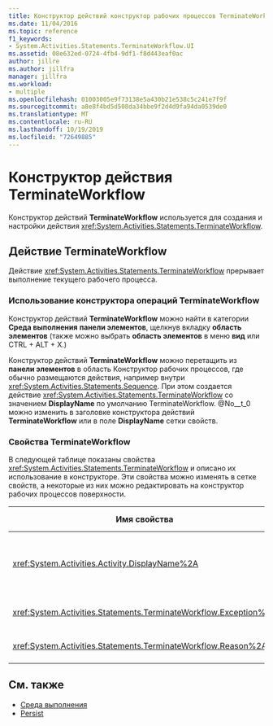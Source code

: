 ```yaml
---
title: Конструктор действий конструктор рабочих процессов TerminateWorkflow
ms.date: 11/04/2016
ms.topic: reference
f1_keywords:
- System.Activities.Statements.TerminateWorkflow.UI
ms.assetid: 08e632ed-0724-4fb4-9df1-f8d443eaf0ac
author: jillre
ms.author: jillfra
manager: jillfra
ms.workload:
- multiple
ms.openlocfilehash: 01003005e9f73138e5a430b21e538c5c241e7f9f
ms.sourcegitcommit: a8e8f4bd5d508da34bbe9f2d4d9fa94da0539de0
ms.translationtype: MT
ms.contentlocale: ru-RU
ms.lasthandoff: 10/19/2019
ms.locfileid: "72649885"
---
```

# <a name="terminateworkflow-activity-designer"></a>Конструктор действия TerminateWorkflow

Конструктор действий **TerminateWorkflow** используется для создания и настройки действия <xref:System.Activities.Statements.TerminateWorkflow>.

## <a name="the-terminateworkflow-activity"></a>Действие TerminateWorkflow

Действие <xref:System.Activities.Statements.TerminateWorkflow> прерывает выполнение текущего рабочего процесса.

### <a name="using-the-terminateworkflow-activity-designer"></a>Использование конструктора операций TerminateWorkflow

Конструктор действий **TerminateWorkflow** можно найти в категории **Среда выполнения** **панели элементов**, щелкнув вкладку **область элементов** (также можно выбрать **область элементов** в меню **вид** или CTRL + ALT + X.)

Конструктор действий **TerminateWorkflow** можно перетащить из **панели элементов** в область Конструктор рабочих процессов, где обычно размещаются действия, например внутри <xref:System.Activities.Statements.Sequence>. При этом создается действие <xref:System.Activities.Statements.TerminateWorkflow> со значением **DisplayName** по умолчанию TerminateWorkflow. @No__t_0 можно изменить в заголовке конструктора действий **TerminateWorkflow** или в поле **DisplayName** сетки свойств.

### <a name="the-terminateworkflow-properties"></a>Свойства TerminateWorkflow

В следующей таблице показаны свойства <xref:System.Activities.Statements.TerminateWorkflow> и описано их использование в конструкторе. Эти свойства можно изменять в сетке свойств, а некоторые из них можно редактировать на конструктор рабочих процессов поверхности.

|Имя свойства|Обязательное значение|Использование|
|-|--------------|-|
|<xref:System.Activities.Activity.DisplayName%2A>|False|Понятное имя действия <xref:System.Activities.Statements.TerminateWorkflow>. Значение по умолчанию - TerminateWorkflow. Несмотря на то что использовать отображаемое имя необязательно, его все же рекомендуется задавать.|
|<xref:System.Activities.Statements.TerminateWorkflow.Exception%2A>|False|Исключение, которое будет создано при прерывании рабочего процесса. Задайте это свойство в таблице свойств.|
|<xref:System.Activities.Statements.TerminateWorkflow.Reason%2A>|False|Причина, которая объясняет причину прерывания рабочего процесса. Задайте это свойство в таблице свойств.|

## <a name="see-also"></a>См. также

- [Среда выполнения](../workflow-designer/runtime-activity-designers.md)
- [Persist](../workflow-designer/persist-activity-designer.md)